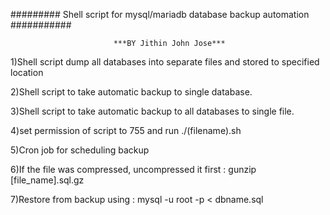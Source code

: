 ######### Shell script for mysql/mariadb database backup automation ###########

                           ***BY Jithin John Jose***
                           
1)Shell script dump all databases into separate files and stored to specified location


2)Shell script to take automatic backup to single database.


3)Shell script to take automatic backup to all databases to single file.


4)set permission of script to 755 and run ./(filename).sh


5)Cron job for scheduling backup


6)If the file was compressed, uncompressed it first : gunzip [file_name].sql.gz


7)Restore from backup using :  mysql -u root -p < dbname.sql
